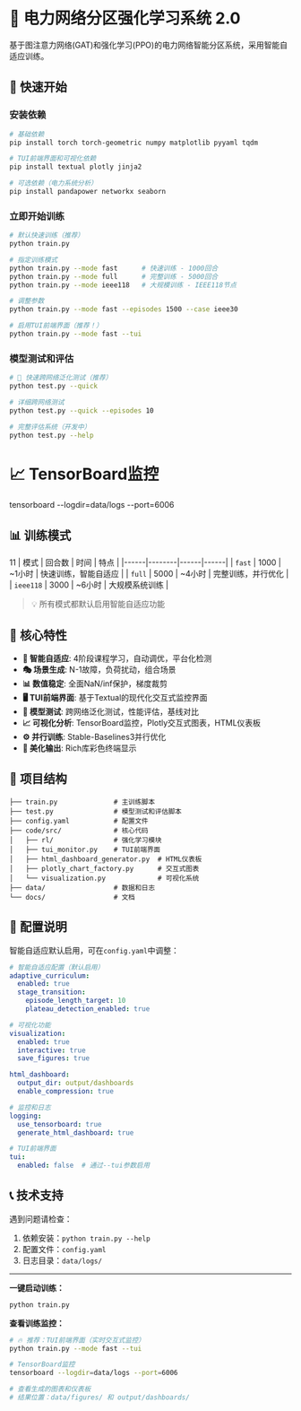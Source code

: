 # 🔋 电力网络分区强化学习系统 2.0

基于图注意力网络(GAT)和强化学习(PPO)的电力网络智能分区系统，采用智能自适应训练。

## 🚀 快速开始

### 安装依赖
```bash
# 基础依赖
pip install torch torch-geometric numpy matplotlib pyyaml tqdm

# TUI前端界面和可视化依赖
pip install textual plotly jinja2

# 可选依赖（电力系统分析）
pip install pandapower networkx seaborn
```

### 立即开始训练
```bash
# 默认快速训练（推荐）
python train.py

# 指定训练模式
python train.py --mode fast      # 快速训练 - 1000回合
python train.py --mode full      # 完整训练 - 5000回合
python train.py --mode ieee118   # 大规模训练 - IEEE118节点

# 调整参数
python train.py --mode fast --episodes 1500 --case ieee30

# 启用TUI前端界面（推荐！）
python train.py --mode fast --tui
```

### 模型测试和评估
```bash
# 🔬 快速跨网络泛化测试（推荐）
python test.py --quick

# 详细跨网络测试
python test.py --quick --episodes 10

# 完整评估系统（开发中）
python test.py --help
```
# 📈 TensorBoard监控
tensorboard --logdir=data/logs --port=6006

## 📊 训练模式
11
| 模式 | 回合数 | 时间 | 特点 |
|------|--------|------|------|
| `fast` | 1000 | ~1小时 | 快速训练，智能自适应 |
| `full` | 5000 | ~4小时 | 完整训练，并行优化 |
| `ieee118` | 3000 | ~6小时 | 大规模系统训练 |

> 💡 所有模式都默认启用智能自适应功能

## 🎯 核心特性

- **🧠 智能自适应**: 4阶段课程学习，自动调优，平台化检测
- **🎭 场景生成**: N-1故障，负荷扰动，组合场景
- **📊 数值稳定**: 全面NaN/inf保护，梯度裁剪
- **🖥️ TUI前端界面**: 基于Textual的现代化交互式监控界面
- **🔬 模型测试**: 跨网络泛化测试，性能评估，基线对比
- **📈 可视化分析**: TensorBoard监控，Plotly交互式图表，HTML仪表板
- **⚙️ 并行训练**: Stable-Baselines3并行优化
- **🎨 美化输出**: Rich库彩色终端显示

## 📁 项目结构

```
├── train.py              # 主训练脚本
├── test.py               # 模型测试和评估脚本
├── config.yaml           # 配置文件
├── code/src/             # 核心代码
│   ├── rl/               # 强化学习模块
│   ├── tui_monitor.py    # TUI前端界面
│   ├── html_dashboard_generator.py  # HTML仪表板
│   ├── plotly_chart_factory.py      # 交互式图表
│   └── visualization.py             # 可视化系统
├── data/                 # 数据和日志
└── docs/                 # 文档
```

## 🔧 配置说明

智能自适应默认启用，可在`config.yaml`中调整：

```yaml
# 智能自适应配置（默认启用）
adaptive_curriculum:
  enabled: true
  stage_transition:
    episode_length_target: 10
    plateau_detection_enabled: true

# 可视化功能
visualization:
  enabled: true
  interactive: true
  save_figures: true

html_dashboard:
  output_dir: output/dashboards
  enable_compression: true

# 监控和日志
logging:
  use_tensorboard: true
  generate_html_dashboard: true

# TUI前端界面
tui:
  enabled: false  # 通过--tui参数启用
```

## 📞 技术支持

遇到问题请检查：
1. 依赖安装：`python train.py --help`
2. 配置文件：`config.yaml`
3. 日志目录：`data/logs/`

---

**一键启动训练：**
```bash
python train.py
```

**查看训练监控：**
```bash
# 🔥 推荐：TUI前端界面（实时交互式监控）
python train.py --mode fast --tui

# TensorBoard监控
tensorboard --logdir=data/logs --port=6006

# 查看生成的图表和仪表板
# 结果位置：data/figures/ 和 output/dashboards/
```